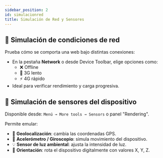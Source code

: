 ```yaml
---
sidebar_position: 2
id: simulacionred
title: Simulación de Red y Sensores
---
```


## 📶 Simulación de condiciones de red

Prueba cómo se comporta una web bajo distintas conexiones:

- En la pestaña **Network** o desde Device Toolbar, elige opciones como:
  - ❌ Offline
  - 🐢 3G lento
  - ⚡ 4G rápido
- Ideal para verificar rendimiento y carga progresiva.

## 🧭 Simulación de sensores del dispositivo

Disponible desde:
`Menú → More tools → Sensors` o panel "Rendering".

Permite emular:

- 📍 **Geolocalización**: cambia las coordenadas GPS.
- 📱 **Acelerómetro / Giroscopio**: simula movimiento del dispositivo.
- 💡 **Sensor de luz ambiental**: ajusta la intensidad de luz.
- 🔄 **Orientación**: rota el dispositivo digitalmente con valores X, Y, Z.
